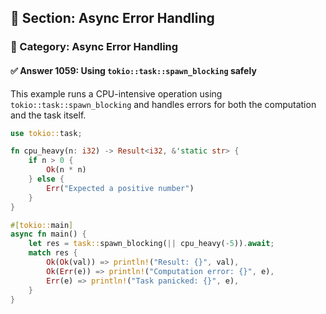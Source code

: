 ## 📘 Section: Async Error Handling
### 🔹 Category: Async Error Handling
#### ✅ Answer 1059: Using `tokio::task::spawn_blocking` safely

This example runs a CPU-intensive operation using `tokio::task::spawn_blocking` and handles errors for both the computation and the task itself.

```rust
use tokio::task;

fn cpu_heavy(n: i32) -> Result<i32, &'static str> {
    if n > 0 {
        Ok(n * n)
    } else {
        Err("Expected a positive number")
    }
}

#[tokio::main]
async fn main() {
    let res = task::spawn_blocking(|| cpu_heavy(-5)).await;
    match res {
        Ok(Ok(val)) => println!("Result: {}", val),
        Ok(Err(e)) => println!("Computation error: {}", e),
        Err(e) => println!("Task panicked: {}", e),
    }
}
```
